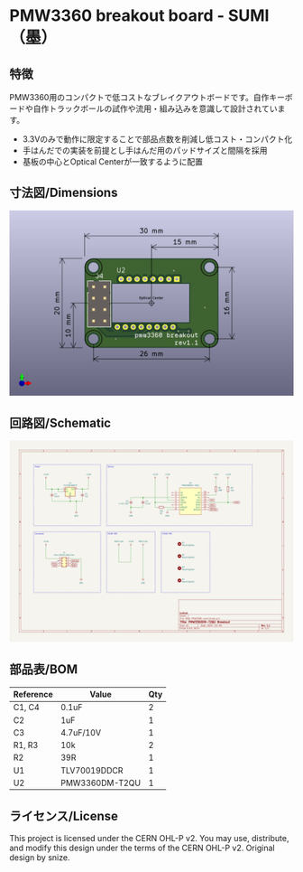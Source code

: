 # PMW3360 breakout board - SUMI（墨）

## 特徴

PMW3360用のコンパクトで低コストなブレイクアウトボードです。自作キーボードや自作トラックボールの試作や流用・組み込みを意識して設計されています。

- 3.3Vのみで動作に限定することで部品点数を削減し低コスト・コンパクト化
- 手はんだでの実装を前提とし手はんだ用のパッドサイズと間隔を採用
- 基板の中心とOptical Centerが一致するように配置

## 寸法図/Dimensions

![寸法図](img/BOB-PMW3360-sumi-dimensions.png)

## 回路図/Schematic

![回路図](img/BOB-PMW3360-sumi.svg)

## 部品表/BOM

| Reference | Value          | Qty  |
| --------- | -------------- | ---- |
| C1, C4    | 0.1uF          | 2    |
| C2        | 1uF            | 1    |
| C3        | 4.7uF/10V      | 1    |
| R1, R3    | 10k            | 2    |
| R2        | 39R            | 1    |
| U1        | TLV70019DDCR   | 1    |
| U2        | PMW3360DM-T2QU | 1    |

## ライセンス/License

This project is licensed under the CERN OHL-P v2.
You may use, distribute, and modify this design under the terms of the CERN OHL-P v2.
Original design by snize.
